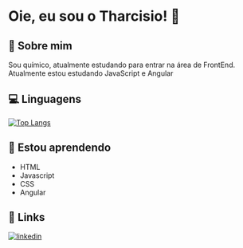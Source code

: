 
# Oie, eu sou o Tharcisio! 👋


## 🚀 Sobre mim
Sou químico, atualmente estudando para entrar na área de FrontEnd. <br>
Atualmente estou estudando JavaScript e Angular 

## 💻 Linguagens

[![Top Langs](https://github-readme-stats.vercel.app/api/top-langs/?username=SkinnV1&layout=compact)](https://github.com/SkinnV1/github-readme-stats)


## 🧠 Estou aprendendo

 - HTML
 - Javascript
 - CSS
 - Angular

## 🔗 Links
[![linkedin](https://img.shields.io/badge/linkedin-0A66C2?style=for-the-badge&logo=linkedin&logoColor=white)](https://www.linkedin.com/in/tharcisio-melo)

